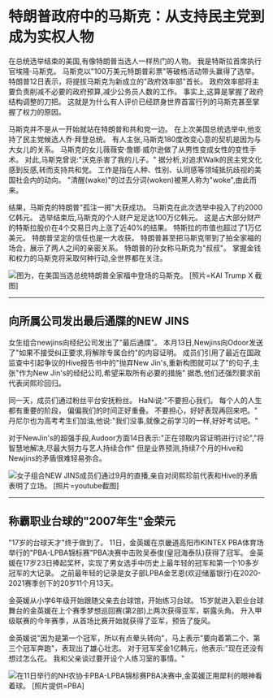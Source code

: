 # 特朗普政府中的马斯克：从支持民主党到成为实权人物

在总统选举结束的美国,有像特朗普当选人一样热门的人物。 我是特斯拉首席执行官埃隆·马斯克。 马斯克以"100万美元特朗普彩票"等破格活动带头赢得了选举。 特朗普12日表示，将提拔马斯克为新成立的"政府效率部"首长。 政府效率部将主要负责削减不必要的政府预算,减少公务员人数的工作。 事实上,这算是掌握了政府结构调整的刀把。 这就是为什么有人评价已经跻身世界首富行列的马斯克甚至掌握了权力的原因。

马斯克并不是从一开始就站在特朗普和共和党一边。 在上次美国总统选举中,他支持了民主党候选人乔·拜登总统。 有人主张,马斯克180度改变心意的契机是因为与大女儿的关系。 马斯克的女儿薇薇安·詹娜·威尔逊做了从男性变成女性的变性手术。 对此,马斯克曾说:"沃克杀害了我的儿子。" 据分析,对追求Walk的民主党文化感到反感,转而支持共和党。 工作是指在人种、性别、认同感等领域抵抗歧视的美国社会内的动向。 "清醒(wake)"的过去分词(woken)被黑人称为"woke",由此而来。

结果，马斯克的特朗普"孤注一掷"大获成功。 马斯克在此次选举中投入了约2000亿韩元。 选举结束后,马斯克的个人财产足足达100万亿韩元。 这是占大部分财产的特斯拉股价在4个交易日内上涨了近40%的结果。 特斯拉的市值也超过了1万亿美元。 特朗普坚定的信任也是一大收获。 特朗普甚至把马斯克带到了拍全家福的场合，展示了两人之间的亲密关系。 特朗普的孙女称马斯克为"叔叔"。 掌握金钱和权力的马斯克将采取何种行动,全世界都在关注。

![图为，在美国当选总统特朗普全家福中登场的马斯克。 [照片=KAI Trump X 截图]](https://wimg.mk.co.kr/news/cms/202411/16/news-p.v1.20241113.f3dc061ee3f64942af9d7326541aaa2b_P1.png) 

---

## 向所属公司发出最后通牒的NEW JINS

女生组合newjins向经纪公司发出了"最后通牒"。 本月13日,Newjins向Odoor发送了"如果不接受纠正要求,将解除专属合约"的内容证明。 成员们引用了最近在国政监查中引起争议的Hive报告书中的"抛弃New Jin's,重新构图就可以了"的句子,主张"作为New Jin's的经纪公司,希望采取所有必要的措施" 据悉,他们还强烈要求前代表闵熙珍回归。

同一天，成员们通过粉丝平台安抚粉丝。 HaNi说:"不要担心我们。 每个人的人生都有重要的阶段， 偏偏我们的时间正好重叠。 不要担心，好好表现再回来吧。" 丹尼尔也为高考考生们加油,他说:"我们没事,就像之前学习的一样,好好考试吧。"

对于NewJin's的超强手段,Audoor方面14日表示:"正在领取内容证明进行讨论","将智慧地解决,尽最大努力与艺人持续合作" 但是业界预测,持续7个月的Hive和Newjins的矛盾很难轻易弥合。

![女子组合NEW JINS成员们通过9月的直播,亲自对闵熙珍前代表和Hive的矛盾表明了立场。 [照片=youtube截图]](https://wimg.mk.co.kr/news/cms/202411/16/news-p.v1.20241114.48ddc3a979ce4b099fd67c939acbed82_P1.png) 

---

## 称霸职业台球的"2007年生"金荣元

"17岁的台球天才"终于做到了。 11日，金英媛在京畿道高阳市KINTEX PBA体育场举行的"PBA-LPBA锦标赛"PBA决赛中击败吴泰俊(皇冠海泰队)获得了冠军。 金英媛在17岁23日捧起奖杯，实现了男女选手中历史上最年轻的冠军和第一个10多岁冠军的大记录。 之前最年轻的记录是女子部LPBA金艺恩(欢迎储蓄银行)在2020-2021赛季创下的20岁11个月13天。

金英媛从小学6年级开始跟随父亲去台球馆，开始练习台球。 15岁就进入职业台球舞台的金英媛在上个赛季梦想巡回赛(第2部)上两次获得亚军，崭露头角。 升入甲级联赛的今年赛季，从首场比赛开始就获得了亚军，预告了旋风。

金英媛说"因为是第一个冠军，所以有点晕头转向"，马上表示"要向着第二个、第三个冠军奔跑"，表现出了雄心壮志。 对于冠军奖金1亿韩元，他表示:"现在还没有想过怎么花。 我和父亲谈过要开设个人练习室的事情。"

![在11日举行的NH农协卡PBA-LPBA锦标赛PBA决赛中,金英媛正用犀利的眼神看着球。 [照片提供=PBA]](https://wimg.mk.co.kr/news/cms/202411/16/news-p.v1.20241114.9e7c30b1cb8f409a9024e51b0018e73e_P1.png) 